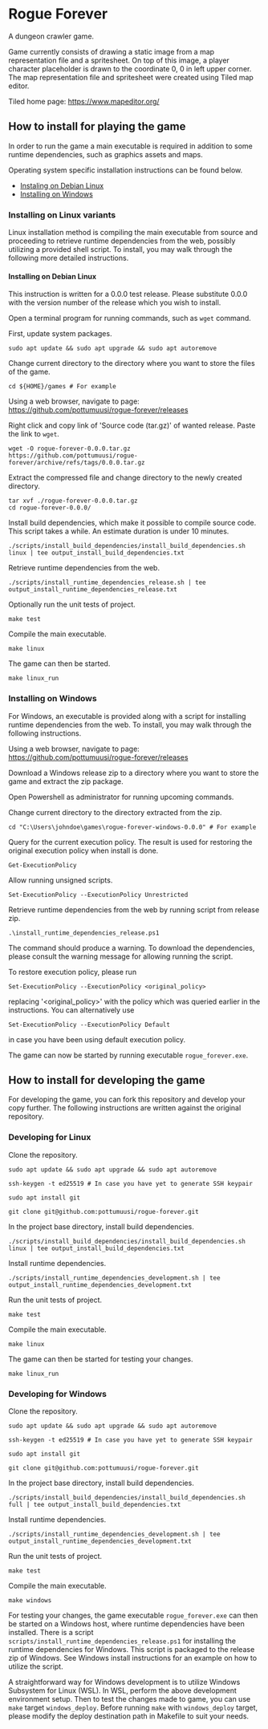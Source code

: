 # Rogue Forever
A dungeon crawler game.

Game currently consists of drawing a static image from a map representation file
and a spritesheet. On top of this image, a player character placeholder is drawn
to the coordinate 0, 0 in left upper corner. The map representation file and
spritesheet were created using Tiled map editor.

Tiled home page:
https://www.mapeditor.org/

## How to install for playing the game

In order to run the game a main executable is required in addition to some
runtime dependencies, such as graphics assets and maps.

Operating system specific installation instructions can be found below.

* [Instaling on Debian Linux](#installing-on-debian-linux)
* [Installing on Windows](#installing-on-windows)

### Installing on Linux variants
Linux installation method is compiling the main executable from source and
proceeding to retrieve runtime dependencies from the web, possibly
utilizing a provided shell script. To install, you may walk through the
following more detailed instructions.

#### Installing on Debian Linux
This instruction is written for a 0.0.0 test release. Please substitute 0.0.0
with the version number of the release which you wish to install.

Open a terminal program for running commands, such as `wget` command.

First, update system packages.
```
sudo apt update && sudo apt upgrade && sudo apt autoremove
```

Change current directory to the directory where you want to store the files
of the game.
```
cd ${HOME}/games # For example
```

Using a web browser, navigate to page:
https://github.com/pottumuusi/rogue-forever/releases

Right click and copy link of 'Source code (tar.gz)' of wanted release. Paste
the link to `wget`.
```
wget -O rogue-forever-0.0.0.tar.gz https://github.com/pottumuusi/rogue-forever/archive/refs/tags/0.0.0.tar.gz
```

Extract the compressed file and change directory to the newly created directory.
```
tar xvf ./rogue-forever-0.0.0.tar.gz
cd rogue-forever-0.0.0/
```

Install build dependencies, which make it possible to compile source code.
This script takes a while. An estimate duration is under 10 minutes.
```
./scripts/install_build_dependencies/install_build_dependencies.sh linux | tee output_install_build_dependencies.txt
```

Retrieve runtime dependencies from the web.
```
./scripts/install_runtime_dependencies_release.sh | tee output_install_runtime_dependencies_release.txt
```

Optionally run the unit tests of project.
```
make test
```

Compile the main executable.
```
make linux
```

The game can then be started.
```
make linux_run
```

### Installing on Windows
For Windows, an executable is provided along with a script for installing
runtime dependencies from the web. To install, you may walk through the
following instructions.

Using a web browser, navigate to page:
https://github.com/pottumuusi/rogue-forever/releases

Download a Windows release zip to a directory where you want to store the game
and extract the zip package.

Open Powershell as administrator for running upcoming commands.

Change current directory to the directory extracted from the zip.
```
cd "C:\Users\johndoe\games\rogue-forever-windows-0.0.0" # For example
```

Query for the current execution policy. The result is used for restoring the
original execution policy when install is done.
```
Get-ExecutionPolicy
```

Allow running unsigned scripts.
```
Set-ExecutionPolicy --ExecutionPolicy Unrestricted
```

Retrieve runtime dependencies from the web by running script from release zip.
```
.\install_runtime_dependencies_release.ps1
```
The command should produce a warning. To download the dependencies, please
consult the warning message for allowing running the script.

To restore execution policy, please run
```
Set-ExecutionPolicy --ExecutionPolicy <original_policy>
```
replacing '<original_policy>' with the policy which was queried earlier in the
instructions. You can alternatively use
```
Set-ExecutionPolicy --ExecutionPolicy Default
```
in case you have been using default execution policy.

The game can now be started by running executable `rogue_forever.exe`.

## How to install for developing the game
For developing the game, you can fork this repository and develop your copy
further. The following instructions are written against the original
repository.

### Developing for Linux
Clone the repository.
```
sudo apt update && sudo apt upgrade && sudo apt autoremove
```
```
ssh-keygen -t ed25519 # In case you have yet to generate SSH keypair
```
```
sudo apt install git
```
```
git clone git@github.com:pottumuusi/rogue-forever.git
```

In the project base directory, install build dependencies.
```
./scripts/install_build_dependencies/install_build_dependencies.sh linux | tee output_install_build_dependencies.txt
```

Install runtime dependencies.
```
./scripts/install_runtime_dependencies_development.sh | tee output_install_runtime_dependencies_development.txt
```

Run the unit tests of project.
```
make test
```

Compile the main executable.
```
make linux
```

The game can then be started for testing your changes.
```
make linux_run
```

### Developing for Windows
Clone the repository.
```
sudo apt update && sudo apt upgrade && sudo apt autoremove
```
```
ssh-keygen -t ed25519 # In case you have yet to generate SSH keypair
```
```
sudo apt install git
```
```
git clone git@github.com:pottumuusi/rogue-forever.git
```

In the project base directory, install build dependencies.
```
./scripts/install_build_dependencies/install_build_dependencies.sh full | tee output_install_build_dependencies.txt
```

Install runtime dependencies.
```
./scripts/install_runtime_dependencies_development.sh | tee output_install_runtime_dependencies_development.txt
```

Run the unit tests of project.
```
make test
```

Compile the main executable.
```
make windows
```

For testing your changes, the game executable `rogue_forever.exe` can then be
started on a Windows host, where runtime dependencies have been installed. There
is a script `scripts/install_runtime_dependencies_release.ps1` for installing
the runtime dependencies for Windows. This script is packaged to the release zip
of Windows.  See Windows install instructions for an example on how to utilize
the script.

A straightforward way for Windows development is to utilize Windows Subsystem
for Linux (WSL). In WSL, perform the above development environment setup. Then
to test the changes made to game, you can use `make` target `windows_deploy`.
Before running `make` with `windows_deploy` target, please modify the deploy
destination path in Makefile to suit your needs.
